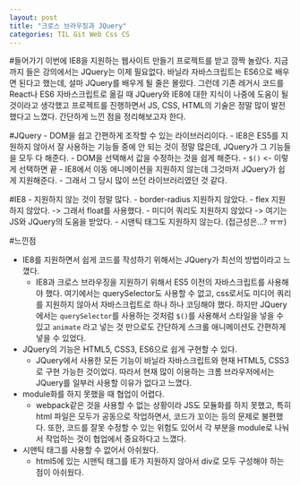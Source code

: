 ```yaml
---
layout: post
title: "크로스 브라우징과 JQuery"
categories: TIL Git Web Css CS
---
```


#들어가기
  이번에 IE8을 지원하는 웹사이트 만들기 프로젝트를 받고 깜짝 놀랐다. 지금까지 들은 강의에서는 JQuery는 이제 필요없다.
  바닐라 자바스크립트는 ES6으로 배우면 된다고 했는데, 설마 JQuery를 배우게 될 줄은 몰랐다.
  그런데 기존 레거시 코드를 React나 ES6 자바스크립트로 옮길 때 
  JQuery와 IE8에 대한 지식이 나중에 도움이 될 것이라고 생각했고 프로젝트를 진행하면서
  JS, CSS, HTML의 기술은 정말 많이 발전했다고 느꼈다.
  간단하게 느낀 점을 정리해보고자 한다.

#JQuery
    - DOM을 쉽고 간편하게 조작할 수 있는 라이브러리이다.
    - IE8은 ES5를 지원하지 않아서 잘 사용하는 기능들 중에 안 되는 것이 정말 많은데, JQuery가 그 기능들을 모두 다 해준다.
    - DOM을 선택해서 값을 수정하는 것을 쉽게 해준다.
        - `$()` <- 이렇게 선택하면 끝
    - IE8에서 이동 애니메이션을 지원하지 않는데 그것마저 JQuery가 쉽게 지원해준다.
    - 그래서 그 당시 많이 쓰던 라이브러리였던 것 같다.

#IE8
    - 지원하지 않는 것이 정말 많다.
    - border-radius 지원하지 않았다.
    - flex 지원하지 않았다. -> 그래서 float를 사용했다.
    - 미디어 쿼리도 지원하지 않았다 -> 여기는 JS와 JQuery의 도움을 받았다.
    - 시맨틱 태그도 지원하지 않는다. (접근성은...? ㅠㅠ)

#느낀점
- IE8를 지원하면서 쉽게 코드를 작성하기 위해서는 JQuery가 최선의 방법이라고 느꼈다.
    - IE8과 크로스 브라우징을 지원하기 위해서 ES5 이전의 자바스크립트를 사용해야 했다. 여기에서는 querySelector도 사용할 수 없고, css로서도 미디어 쿼리를 지원하지 않아서 자바스크립트로 하나 하나 코딩해야 했다. 하지만 JQuery에서는 `querySelector`를 사용하는 것처럼 `$()`를 사용해서 스타일을 넣을 수 있고 `animate` 라고 넣는 것 만으로도 간단하게 스크롤 애니메이션도 간편하게 넣을 수 있었다.
- JQuery의 기능은 HTML5, CSS3, ES6으로 쉽게 구현할 수 있다.
    - JQuery에서 사용한 모든 기능이 바닐라 자바스크립트와 현재 HTML5, CSS3로 구현 가능한 것이었다. 따라서 현재 많이 이용하는 크롬 브라우저에서는 JQuery를 일부러 사용할 이유가 없다고 느꼈다.
- module화를 하지 못했을 때 협업이 어렵다.
    - webpack같은 것을 사용할 수 없는 상황이라 JS도 모듈화를 하지 못했고, 특히 html 파일은 모두가 공동으로 작업하면서, 코드가 꼬이는 등의 문제로 불편했다. 또한, 코드를 잘못 수정할 수 있는 위험도 있어서 각 부분을 module로 나눠서 작업하는 것이 협업에서 중요하다고 느꼈다.
- 시맨틱 태그를 사용할 수 없어서 아쉬웠다.
    - html5에 있는 시맨틱 태그를 IE가 지원하지 않아서 div로 모두 구성해야 하는 점이 아쉬웠다.